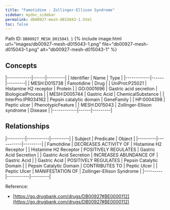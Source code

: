 ```yaml
---
title: "Famotidine - Zollinger-Ellison Syndrome"
sidebar: mydoc_sidebar
permalink: db00927-mesh-d015043-1.html
toc: false 
---
```



Path ID: `DB00927_MESH_D015043_1`
{% include image.html url="images/db00927-mesh-d015043-1.png" file="db00927-mesh-d015043-1.png" alt="db00927-mesh-d015043-1" %}

## Concepts

|------------|------|---------|
| Identifier | Name | Type    |
|------------|------|---------|
| MESH:D015738 | Famotidine | Drug |
| UniProt:P25021 | Histamine H2 receptor | Protein |
| GO:0001696 | Gastric acid secretion | BiologicalProcess |
| MESH:D005744 | Gastric Acid | ChemicalSubstance |
| InterPro:IPR034162 | Pepsin catalytic domain | GeneFamily |
| HP:0004398 | Peptic ulcer | PhenotypicFeature |
| MESH:D015043 | Zollinger-Ellison syndrome | Disease |
|------------|------|---------|

## Relationships

|---------|-----------|---------|
| Subject | Predicate | Object  |
|---------|-----------|---------|
| Famotidine | DECREASES ACTIVITY OF | Histamine H2 Receptor |
| Histamine H2 Receptor | POSITIVELY REGULATES | Gastric Acid Secretion |
| Gastric Acid Secretion | INCREASES ABUNDANCE OF | Gastric Acid |
| Gastric Acid | POSITIVELY REGULATES | Pepsin Catalytic Domain |
| Pepsin Catalytic Domain | CONTRIBUTES TO | Peptic Ulcer |
| Peptic Ulcer | MANIFESTATION OF | Zollinger-Ellison Syndrome |
|---------|-----------|---------|

Reference: 
  - [https://go.drugbank.com/drugs/DB00927#BE0000112](https://go.drugbank.com/drugs/DB00927#BE0000112)
